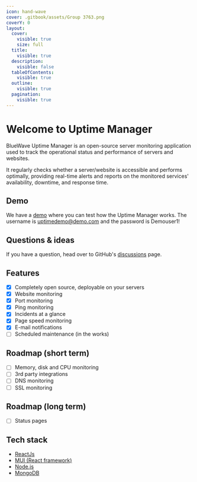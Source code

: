 ```yaml
---
icon: hand-wave
cover: .gitbook/assets/Group 3763.png
coverY: 0
layout:
  cover:
    visible: true
    size: full
  title:
    visible: true
  description:
    visible: false
  tableOfContents:
    visible: true
  outline:
    visible: true
  pagination:
    visible: true
---
```


# Welcome to Uptime Manager

BlueWave Uptime Manager is an open-source server monitoring application used to track the operational status and performance of servers and websites.&#x20;

It regularly checks whether a server/website is accessible and performs optimally, providing real-time alerts and reports on the monitored services' availability, downtime, and response time.

## Demo

We have a [demo](https://uptime-demo.bluewavelabs.ca/) where you can test how the Uptime Manager works. The username is [uptimedemo@demo.com](mailto:uptimedemo@demo.com) and the password is Demouser1!

## Questions & ideas

If you have a question, head over to GitHub's [discussions](https://github.com/bluewave-labs/bluewave-uptime/discussions) page.

## Features

* [x] Completely open source, deployable on your servers
* [x] Website monitoring
* [x] Port monitoring
* [x] Ping monitoring
* [x] Incidents at a glance
* [x] Page speed monitoring
* [x] E-mail notifications
* [ ] Scheduled maintenance (in the works)

## **Roadmap (short term)**

* [ ] Memory, disk and CPU monitoring
* [ ] 3rd party integrations
* [ ] DNS monitoring
* [ ] SSL monitoring

## **Roadmap (long term)**

* [ ] Status pages

## Tech stack

* [ReactJs](https://react.dev/)
* [MUI (React framework)](https://mui.com/)
* [Node.js](https://nodejs.org/en)
* [MongoDB](https://mongodb.com)

